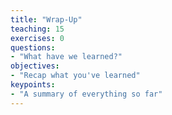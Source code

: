 ```yaml
---
title: "Wrap-Up"
teaching: 15
exercises: 0
questions:
- "What have we learned?"
objectives:
- "Recap what you've learned"
keypoints:
- "A summary of everything so far"
---
```



